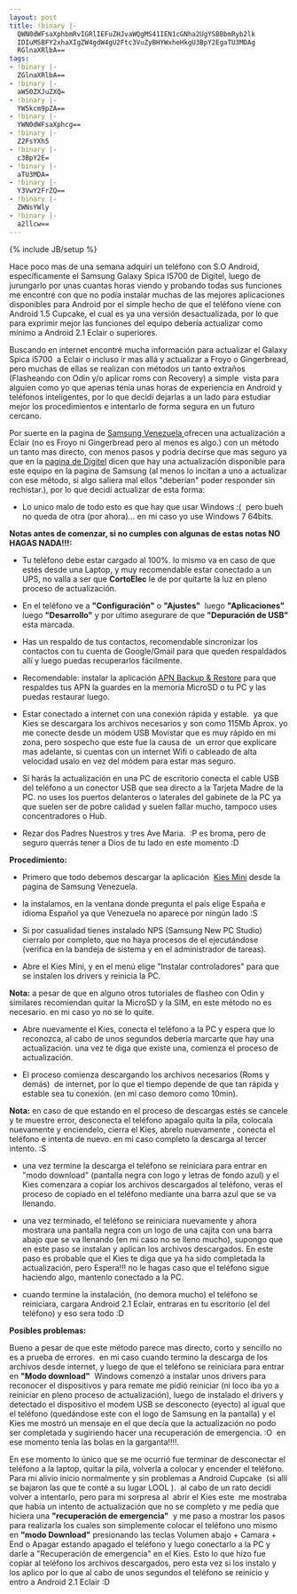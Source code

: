 ```yaml
---
layout: post
title: !binary |-
  QWN0dWFsaXphbmRvIGRlIEFuZHJvaWQgMS41IEN1cGNha2UgYSBBbmRyb2lk
  IDIuMSBFY2xhaXIgZW4gdW4gU2Ftc3VuZyBHYWxheHkgU3BpY2EgaTU3MDAg
  RGlnaXRlbA==
tags:
- !binary |-
  ZGlnaXRlbA==
- !binary |-
  aW50ZXJuZXQ=
- !binary |-
  YW5kcm9pZA==
- !binary |-
  YWN0dWFsaXphcg==
- !binary |-
  Z2FsYXh5
- !binary |-
  c3BpY2E=
- !binary |-
  aTU3MDA=
- !binary |-
  Y3VwY2FrZQ==
- !binary |-
  ZWNsYWly
- !binary |-
  a2llcw==
---
```

{% include JB/setup %}

Hace poco mas de una semana adquirí un teléfono con S.O Android, específicamente el Samsung Galaxy Spica I5700 de Digitel, luego de jurungarlo por unas cuantas horas viendo y probando todas sus funciones me encontré con que no podía instalar muchas de las mejores aplicaciones disponibles para Android por el simple hecho de que el teléfono viene con Android 1.5 Cupcake, el cual es ya una versión desactualizada, por lo que para exprimir mejor las funciones del equipo debería actualizar como mínimo a Android 2.1 Eclair o superiores.



Buscando en internet encontré mucha información para actualizar el Galaxy Spica i5700  a Eclair o incluso ir mas allá y actualizar a Froyo o Gingerbread, pero muchas de ellas se realizan con métodos un tanto extraños (Flasheando con Odin y/o aplicar roms con Recovery) a simple  vista para alguien como yo que apenas tenia unas horas de experiencia en Android y teléfonos inteligentes, por lo que decidí dejarlas a un lado para estudiar mejor los procedimientos e intentarlo de forma segura en un futuro cercano.

Por suerte en la pagina de <a href="http://www.samsung.com/ve/">Samsung Venezuela </a> ofrecen una actualización a Eclair (no es Froyo ni Gingerbread pero al menos es algo.) con un método un tanto mas directo, con menos pasos y podría decirse que mas seguro ya 
que en la <a href="http://www.digitel.com.ve//Secciones/Persona_Detalle.aspx?level=18&Seccion=92&Menu=A5&Control=pla_equ_03.ascx&Equ_id=623">pagina de Digitel</a> dicen que hay una actualización disponible para este equipo en la pagina de Samsung (al menos lo incitan a uno a actualizar con ese método, si algo saliera mal ellos "deberían" poder responder sin rechistar.), por lo que decidí actualizar de esta forma:

* Lo unico malo de todo esto es que hay que usar Windows :(  pero bueh no queda de otra (por ahora)... en mi caso yo use Windows 7 64bits.

**Notas antes de comenzar, si no cumples con algunas de estas notas NO HAGAS NADA!!!:**

* Tu teléfono debe estar cargado al 100%. lo mismo va en caso de que estés desde una Laptop, y muy recomendable estar conectado a un UPS, no valla a ser que <strong>CortoElec</strong> le de por quitarte la luz en pleno proceso de actualización.

* En el teléfono ve a <strong>"Configuración"</strong> o <strong>"Ajustes"</strong>  luego <strong>"Aplicaciones"</strong>  luego <strong>"Desarrollo"</strong> y por ultimo asegurare de que <strong>"Depuración de USB"</strong> esta marcada.

* Has un respaldo de tus contactos, recomendable sincronizar los contactos con tu cuenta de Google/Gmail para que queden respaldados allí y luego puedas recuperarlos fácilmente.

* Recomendable: instalar la aplicación <a href="https://market.android.com/details?id=com.riteshsahu.APNBackupRestore&amp;feature=search_result">APN Backup &amp; Restore</a> para que respaldes tus APN la guardes en la memoria MicroSD o tu PC y las puedas restaurar luego.

* Estar conectado a internet con una conexión rápida y estable.  ya que Kies se descargara los archivos necesarios y son como 115Mb Aprox. yo me conecte desde un módem USB Movistar que es muy rápido en mi zona, pero sospecho que este fue la causa de  un error que explicare mas adelante, si cuentas con un internet Wifi o cableado de alta velocidad usalo en vez del módem para estar mas seguro.

* Si harás la actualización en una PC de escritorio conecta el cable USB del teléfono a un conector USB que sea directo a la Tarjeta Madre de la PC. no uses los puertos delanteros o laterales del gabinete de la PC ya que suelen ser de pobre calidad y suelen fallar mucho, tampoco uses concentradores o Hub.

* Rezar dos Padres Nuestros y tres Ave Maria.  :P es broma, pero de seguro querrás tener a Dios de tu lado en este momento :D

**Procedimiento:**

- Primero que todo debemos descargar la aplicación  <a href="http://org.downloadcenter.samsung.com/downloadfile/ContentsFile.aspx?CDSite=UNI_VE&amp;CttFileID=4050765&amp;CDCttType=SW&amp;ModelType=N&amp;ModelName=GT-I5700L&amp;VPath=SW/201107/20110727165853433/Kiesmini_1.0.0.11074_2.exe">Kies Mini</a> desde la pagina de Samsung Venezuela.

- la instalamos, en la ventana donde pregunta el país elige España e idioma Español ya que Venezuela no aparece por ningún lado :S

- Si por casualidad tienes instalado NPS (Samsung New PC Studio) cierralo por completo, que no haya procesos de el ejecutándose (verifica en la bandeja de sistema y en el administrador de tareas).

- Abre el Kies Mini, y en el menú elige "Instalar controladores" para que se instalen los drivers y reinicia la PC.

**Nota:** a pesar de que en alguno otros tutoriales de flasheo con Odin y similares recomiendan quitar la MicroSD y la SIM, en este método no es necesario. en mi caso yo no se lo quite.

- Abre nuevamente el Kies, conecta el teléfono a la PC y espera que lo reconozca, al cabo de unos segundos debería marcarte que hay una actualización. una vez te diga que existe una, comienza el proceso de actualización.

* El proceso comienza descargando los archivos necesarios (Roms y demás)  de internet, por lo que el tiempo depende de que tan rápida y estable sea tu conexión. (en mi caso demoro como 10min).

**Nota:** en caso de que estando en el proceso de descargas estés se cancele y te muestre error, desconecta el teléfono apagalo quita la pila, colocala nuevamente y enciendelo, cierra el Kies, abrelo nuevamente , conecta el teléfono e intenta de nuevo. en mi caso completo la descarga al tercer intento. :S

* una vez termine la descarga el teléfono se reiniciara para entrar en "modo download" (pantalla negra con logo y letras de fondo azul) y el Kies comenzara a copiar los archivos descargados al teléfono, veras el proceso de copiado en el teléfono mediante una barra azul que se va llenando.

* una vez terminado, el teléfono se reiniciara nuevamente y ahora mostrara una pantalla negra con un logo de una cajita con una barra abajo que se va llenando (en mi caso no se lleno mucho), supongo que en este paso se instalan y aplican los archivos descargados. En este paso es probable que el Kies te diga que ya ha sido completada la actualización, pero Espera!!! no le hagas caso que el teléfono sigue haciendo algo, mantenlo conectado a la PC.

* cuando termine la instalación, (no demora mucho) el teléfono se reiniciara, cargara Android 2.1 Eclair, entraras en tu escritorio (el del teléfono) y eso sera todo :D


**Posibles problemas:**

Bueno a pesar de que este método parece mas directo, corto y sencillo no es a prueba de errores.  en mi caso cuando termino la descarga de los archivos desde internet, y luego de que el teléfono se reiniciara para entrar en <strong>"Modo download"</strong>  Windows comenzó a instalar unos drivers para reconocer el dispositivos y para remate me pidió reiniciar (ni loco iba yo a reiniciar en pleno proceso de actualización), luego de instalado el drivers y detectado el dispositivo el modem USB se desconecto (eyecto) al igual que el teléfono (quedándose este con el logo de Samsung en la pantalla) y el Kies me mostró un mensaje en el que decía que la actualización no podo ser completada y sugiriendo hacer una recuperación de emergencia. :O  en ese momento tenia las bolas en la garganta!!!!.

En ese momento lo único que se me ocurrió fue terminar de desconectar el teléfono a la laptop, quitar la pila, volverla a colocar y encender el teléfono. Para mi alivio inicio normalmente y sin problemas a Android Cupcake  (si allí se bajaron las que te conté a su lugar LOOL ).  al cabo de un rato decidí volver a intentarlo, pero para mi sorpresa al  abrir el Kies este  me mostraba que había un intento de actualización que no se completo y me pedía que hiciera una <strong>"recuperación de emergencia"</strong>  y me paso a mostrar los pasos para realizarla los cuales son simplemente colocar el teléfono uno mismo en <strong>"modo Download"</strong> presionando las teclas Volumen abajo + Camara + End o Apagar estando apagado el teléfono y luego conectarlo a la PC y darle a "Recuperación de emergencia" en el Kies. Esto lo que hizo fue copiar al teléfono los archivos descargados, pero esta vez si los instalo y los aplico por lo que al cabo de unos segundos el teléfono se reinicio y entro a Android 2.1 Eclair :D
